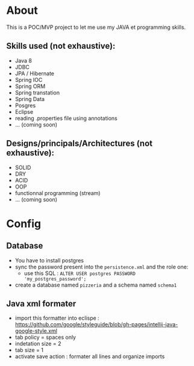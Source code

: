 # About
This is a POC/MVP project to let me use my JAVA et programming skills.

## Skills used (not exhaustive):
- Java 8
- JDBC
- JPA / Hibernate
- Spring IOC
- Spring ORM
- Spring transtation
- Spring Data
- Posgres
- Eclipse
- reading .properties file using annotations
- ... (coming soon)

## Designs/principals/Architectures (not exhaustive):
- SOLID
- DRY
- ACID
- OOP
- functionnal programming (stream)
- ... (coming soon)

# Config

## Database
- You have to install postgres
- sync the password present into the `persistence.xml` and the role one:
	- use this SQL : `ALTER USER postgres PASSWORD 'my_postgres_password';`
- create a database named `pizzeria` and a schema named `schema1`

## Java xml formater
- import this formatter into eclispe : https://github.com/google/styleguide/blob/gh-pages/intellij-java-google-style.xml
- tab policy = spaces only
- indetation size = 2
- tab size = 1
- activate save action : formater all lines and organize imports